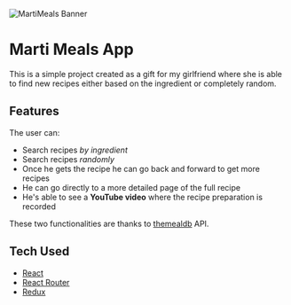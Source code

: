 ![MartiMeals Banner](/public/martimeals-banner.png "Banner Marti Meals")

# Marti Meals App

This is a simple project created as a gift for my girlfriend where she is able to find new recipes either based on the ingredient or completely random.

## Features

The user can: 

- Search recipes _by ingredient_
- Search recipes _randomly_
- Once he gets the recipe he can go back and forward to get more recipes
- He can go directly to a more detailed page of the full recipe
- He's able to see a **YouTube video** where the recipe preparation is recorded

These two functionalities are thanks to [themealdb](https://www.themealdb.com/) API.

## Tech Used

- [React](https://react.dev/)
- [React Router](https://reactrouter.com/en/main)
- [Redux](https://redux-toolkit.js.org/)